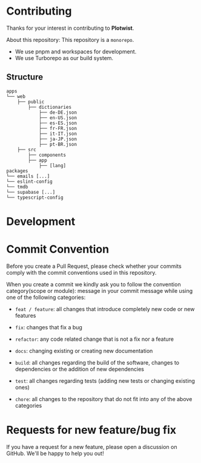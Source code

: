 # Contributing 

Thanks for your interest in contributing to **Plotwist**.

About this repository:
This repository is a `monorepo`.

- We use pnpm and workspaces for development.
- We use Turborepo as our build system.

## Structure
```
apps
└── web
    ├── public
        ├── dictionaries
            ├── de-DE.json
            ├── en-US.json
            ├── es-ES.json
            ├── fr-FR.json
            ├── it-IT.json
            ├── ja-JP.json
            ├── pt-BR.json
    ├── src
        ├── components
        ├── app
            ├── [lang] 
packages
└── emails [...]
└── eslint-config
└── tmdb
└── supabase [...]
└── typescript-config
```

# Development


# Commit Convention
Before you create a Pull Request, please check whether your commits comply with the commit conventions used in this repository.

When you create a commit we kindly ask you to follow the convention category(scope or module): message in your commit message while using one of the following categories:

- `feat / feature`: all changes that introduce completely new code or new features

- `fix`: changes that fix a bug

- `refactor`: any code related change that is not a fix nor a feature

- `docs`: changing existing or creating new documentation

- `build`: all changes regarding the build of the software, changes to dependencies or the addition of new dependencies

- `test`: all changes regarding tests (adding new tests or changing existing ones)

- `chore`: all changes to the repository that do not fit into any of the above categories

# Requests for new feature/bug fix
If you have a request for a new feature, please open a discussion on GitHub. We'll be happy to help you out!


